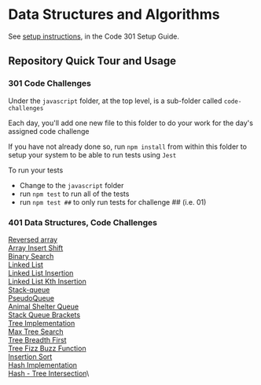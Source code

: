 # Data Structures and Algorithms

See [setup instructions](https://codefellows.github.io/setup-guide/code-301/3-code-challenges), in the Code 301 Setup Guide.

## Repository Quick Tour and Usage

### 301 Code Challenges

Under the `javascript` folder, at the top level, is a sub-folder called `code-challenges`

Each day, you'll add one new file to this folder to do your work for the day's assigned code challenge

If you have not already done so, run `npm install` from within this folder to setup your system to be able to run tests using `Jest`

To run your tests

- Change to the `javascript` folder
- run `npm test` to run all of the tests
- run `npm test ##` to only run tests for challenge ## (i.e. 01)

### 401 Data Structures, Code Challenges

[Reversed array](/javascript/code401/array-reverse/README.md)\
[Array Insert Shift](/javascript/code401/array-insert-shift/README.md)\
[Binary Search](/javascript/code401/array-binary-search/README.md)\
[Linked List](/javascript/code401/linked-list/linked-list/README.md)\
[Linked List Insertion](/javascript/code401/linked-list/linked-list-insertions/README.md)\
[Linked List Kth Insertion](/javascript/code401/linked-list/linked-list-kth/README.md)\
[Stack-queue](/javascript/Stack_Queue/code401/stack-queue_implementation/README.md)\
[PseudoQueue](/javascript/Stack_Queue/code401/pseudo-queue/README.md)\
[Animal Shelter Queue](/javascript/Stack_Queue/code401/animal-shelter-queue/README.md)\
[Stack Queue Brackets](/javascript/Stack_Queue/code401/stack-queue-brackets/README.md)\
[Tree Implementation](/javascript/trees/code401/tree-implementation/README.md)\
[Max Tree Search](/javascript/code401/trees/tree-max/README.md)\
[Tree Breadth First](/javascript/code401/trees/tree-breadth-first/README.md)\
[Tree Fizz Buzz Function](/javascript/code401/trees/tree-fizz-buzz/README.md)\
[Insertion Sort](/javascript/code401/one-offs/insertionSort/README.md)\
[Hash Implementation](/javascript/code401/hash/implementation/README.md)\
[Hash - Tree Intersection](/javascript/code401/hash/treeIntersection/README.md)\
